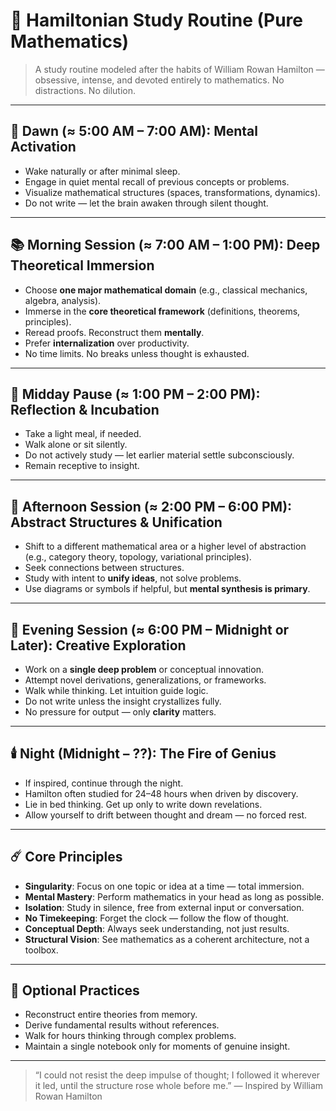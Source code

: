 # 🧠 Hamiltonian Study Routine (Pure Mathematics)

> A study routine modeled after the habits of William Rowan Hamilton — obsessive, intense, and devoted entirely to mathematics. No distractions. No dilution.

---

## 🌅 Dawn (≈ 5:00 AM – 7:00 AM): Mental Activation

- Wake naturally or after minimal sleep.
- Engage in quiet mental recall of previous concepts or problems.
- Visualize mathematical structures (spaces, transformations, dynamics).
- Do not write — let the brain awaken through silent thought.

---

## 📚 Morning Session (≈ 7:00 AM – 1:00 PM): Deep Theoretical Immersion

- Choose **one major mathematical domain** (e.g., classical mechanics, algebra, analysis).
- Immerse in the **core theoretical framework** (definitions, theorems, principles).
- Reread proofs. Reconstruct them **mentally**.
- Prefer **internalization** over productivity.
- No time limits. No breaks unless thought is exhausted.

---

## 🍞 Midday Pause (≈ 1:00 PM – 2:00 PM): Reflection & Incubation

- Take a light meal, if needed.
- Walk alone or sit silently.
- Do not actively study — let earlier material settle subconsciously.
- Remain receptive to insight.

---

## 🧩 Afternoon Session (≈ 2:00 PM – 6:00 PM): Abstract Structures & Unification

- Shift to a different mathematical area or a higher level of abstraction (e.g., category theory, topology, variational principles).
- Seek connections between structures.
- Study with intent to **unify ideas**, not solve problems.
- Use diagrams or symbols if helpful, but **mental synthesis is primary**.

---

## 🌙 Evening Session (≈ 6:00 PM – Midnight or Later): Creative Exploration

- Work on a **single deep problem** or conceptual innovation.
- Attempt novel derivations, generalizations, or frameworks.
- Walk while thinking. Let intuition guide logic.
- Do not write unless the insight crystallizes fully.
- No pressure for output — only **clarity** matters.

---

## 🕯️ Night (Midnight – ??): The Fire of Genius

- If inspired, continue through the night.
- Hamilton often studied for 24–48 hours when driven by discovery.
- Lie in bed thinking. Get up only to write down revelations.
- Allow yourself to drift between thought and dream — no forced rest.

---

## ☄️ Core Principles

- **Singularity**: Focus on one topic or idea at a time — total immersion.
- **Mental Mastery**: Perform mathematics in your head as long as possible.
- **Isolation**: Study in silence, free from external input or conversation.
- **No Timekeeping**: Forget the clock — follow the flow of thought.
- **Conceptual Depth**: Always seek understanding, not just results.
- **Structural Vision**: See mathematics as a coherent architecture, not a toolbox.

---

## 🔁 Optional Practices

- Reconstruct entire theories from memory.
- Derive fundamental results without references.
- Walk for hours thinking through complex problems.
- Maintain a single notebook only for moments of genuine insight.

---

> “I could not resist the deep impulse of thought; I followed it wherever it led, until the structure rose whole before me.”
> — Inspired by William Rowan Hamilton
